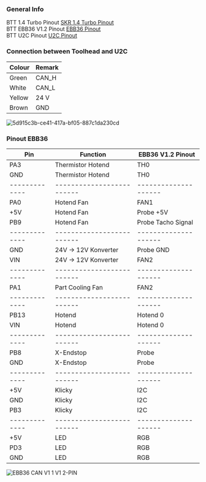 ### General Info  
BTT 1.4 Turbo Pinout [SKR 1.4 Turbo Pinout](https://github.com/bigtreetech/BIGTREETECH-SKR-V1.3/blob/master/BTT%20SKR%20V1.4/Hardware/SKR-V1.4-Turbo-pinout.jpg)  
BTT EBB36 V1.2 Pinout [EBB36 Pinout](https://github.com/bigtreetech/EBB/blob/master/EBB%20CAN%20V1.1%20and%20V1.2%20(STM32G0B1)/EBB36%20CAN%20V1.1%20and%20V1.2/Hardware/EBB36%20CAN%20V1.1%26V1.2-PIN.png)  
BTT U2C Pinout [U2C Pinout]()  


### Connection between Toolhead and U2C  
| Colour        | Remark      |
| ------------- |-------------|
| Green         | CAN_H       |
| White         | CAN_L       |
| Yellow        | 24 V        |
| Brown         | GND         |

![5d915c3b-ce41-417a-bf05-887c1da230cd](https://github.com/user-attachments/assets/b3e9c138-2e38-42b7-86f3-c257255bd29f)


### Pinout EBB36
| Pin           | Function                | EBB36 V1.2 Pinout  |
| ------------- |-------------------------|--------------------|
| PA3           | Thermistor Hotend       | TH0                |
| GND           | Thermistor Hotend       | TH0                |
| ------------- |-------------------------|--------------------|
| PA0           | Hotend Fan              | FAN1               |
| +5V           | Hotend Fan              | Probe +5V          |
| PB9           | Hotend Fan              | Probe Tacho Signal |
| ------------- |-------------------------|--------------------|
| GND           | 24V -> 12V Konverter    | Probe GND          |
| VIN           | 24V -> 12V Konverter    | FAN2               |
| ------------- |-------------------------|--------------------|
| PA1           | Part Cooling Fan        | FAN2               |
| ------------- |-------------------------|--------------------|
| PB13          | Hotend                  | Hotend 0           |
| VIN           | Hotend                  | Hotend 0           |
| ------------- |-------------------------|--------------------|
| PB8           | X-Endstop               | Probe              |
| GND           | X-Endstop               | Probe              |
| ------------- |-------------------------|--------------------|
| +5V           | Klicky                  | I2C                |
| GND           | Klicky                  | I2C                |
| PB3           | Klicky                  | I2C                |
| ------------- |-------------------------|--------------------|
| +5V           | LED                     | RGB                |
| PD3           | LED                     | RGB                |
| GND           | LED                     | RGB                |

![EBB36 CAN V1 1 V1 2-PIN](https://github.com/user-attachments/assets/e71d1fb7-6fac-44d7-b4ae-b998b349c686)
